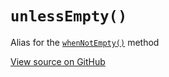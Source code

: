 # `unlessEmpty()`

Alias for the [`whenNotEmpty()`](#whenNotEmpty) method




[View source on GitHub](https://github.com/ecrmnn/collect.js/blob/master/src/methods/unlessEmpty.js)